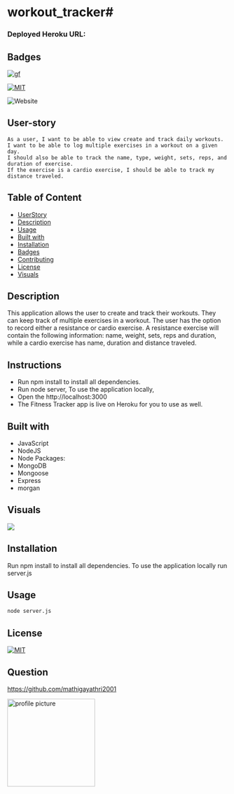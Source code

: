 # workout_tracker# 

### Deployed Heroku URL:



## Badges
[![gf](https://img.shields.io/github/followers/mathigayathri2001?style=social)](https://img.shields.io/github/followers/mathigayathri2001?style=social)

[![MIT](https://img.shields.io/npm/l/isc?color=Blue&style=plastic)](https://img.shields.io/npm/l/isc?color=Blue&style=plastic)


![Website](https://img.shields.io/website?down_color=grey&down_message=down&up_color=green&up_message=up&url=https%3A%2F%2Fmathigayathri2001.github.io%2Fportfolio_2%2F)
## User-story
```
As a user, I want to be able to view create and track daily workouts. 
I want to be able to log multiple exercises in a workout on a given day. 
I should also be able to track the name, type, weight, sets, reps, and duration of exercise. 
If the exercise is a cardio exercise, I should be able to track my distance traveled.

```

## Table of Content 
   * [UserStory](#Userstory)
   * [Description](#description)
   * [Usage](#usage)
   * [Built with](#built-with)
   * [Installation](#installation)
   * [Badges](#badges)
   * [Contributing](#contributing)
   * [License](#license)
   * [Visuals](#visuals)

## Description
This application allows the user to create and track their workouts. They can keep track of multiple exercises in a workout. The user has the option to record either a resistance or cardio exercise. A resistance exercise will contain the following information: name, weight, sets, reps and duration, while a cardio exercise has name, duration and distance traveled.

## Instructions
* Run npm install to install all dependencies. 
* Run node server, To use the application locally, 
* Open the  http://localhost:3000 
* The Fitness Tracker app is live on Heroku for you to use as well.


## Built with
* JavaScript
* NodeJS
* Node Packages:
* MongoDB
* Mongoose
* Express
* morgan



## Visuals
![](Demo/SpamnumTracker.gif)

## Installation
Run npm install to install all dependencies. To use the application locally run server.js

## Usage
```sh
node server.js
```

## License
[![MIT](https://img.shields.io/npm/l/isc?color=Blue&style=plastic)](https://img.shields.io/npm/l/isc?color=Blue&style=plastic)

## Question

https://github.com/mathigayathri2001

  <img src= "https://avatars1.githubusercontent.com/u/60233461?v=4" alt = "profile picture" width = "200"/>

 